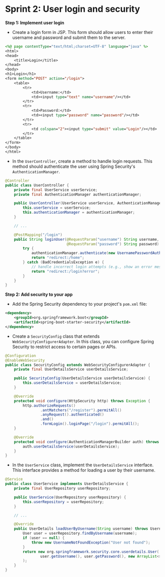 # Sprint 2: User login and security

**Step 1: Implement user login**
- Create a login form in JSP. This form should allow users to enter their username and password and submit them to the server.
```jsp
<%@ page contentType="text/html;charset=UTF-8" language="java" %>
<html>
<head>
    <title>Login</title>
</head>
<body>
<h1>Login</h1>
<form method="POST" action="/login">
    <table>
        <tr>
            <td>Username:</td>
            <td><input type="text" name="username"/></td>
        </tr>
        <tr>
            <td>Password:</td>
            <td><input type="password" name="password"/></td>
        </tr>
        <tr>
            <td colspan="2"><input type="submit" value="Login"/></td>
        </tr>
    </table>
</form>
</body>
</html>
```
- In the `UserController`, create a method to handle login requests. This method should authenticate the user using Spring Security's `AuthenticationManager`.
```java
@Controller
public class UserController {
    private final UserService userService;
    private final AuthenticationManager authenticationManager;

    public UserController(UserService userService, AuthenticationManager authenticationManager) {
        this.userService = userService;
        this.authenticationManager = authenticationManager;
    }

    // ...

    @PostMapping("/login")
    public String loginUser(@RequestParam("username") String username,
                            @RequestParam("password") String password) {
        try {
            authenticationManager.authenticate(new UsernamePasswordAuthenticationToken(username, password));
            return "redirect:/home";
        } catch (BadCredentialsException e) {
            // handle incorrect login attempts (e.g., show an error message)
            return "redirect:/login?error";
        }
    }
}
```

**Step 2: Add security to your app**
- Add the Spring Security dependency to your project's `pom.xml` file:
```xml
<dependency>
    <groupId>org.springframework.boot</groupId>
    <artifactId>spring-boot-starter-security</artifactId>
</dependency>
```
- Create a `SecurityConfig` class that extends `WebSecurityConfigurerAdapter`. In this class, you can configure Spring Security to restrict access to certain pages or APIs.
```java
@Configuration
@EnableWebSecurity
public class SecurityConfig extends WebSecurityConfigurerAdapter {
    private final UserDetailsService userDetailsService;

    public SecurityConfig(UserDetailsService userDetailsService) {
        this.userDetailsService = userDetailsService;
    }

    @Override
    protected void configure(HttpSecurity http) throws Exception {
        http.authorizeRequests()
                .antMatchers("/register").permitAll()
                .anyRequest().authenticated()
                .and()
                .formLogin().loginPage("/login").permitAll();
    }

    @Override
    protected void configure(AuthenticationManagerBuilder auth) throws Exception {
        auth.userDetailsService(userDetailsService);
    }
}
```
- In the `UserService` class, implement the `UserDetailsService` interface. This interface provides a method for loading a user by their username.
```java
@Service
public class UserService implements UserDetailsService {
    private final UserRepository userRepository;

    public UserService(UserRepository userRepository) {
        this.userRepository = userRepository;
    }

    // ...

    @Override
    public UserDetails loadUserByUsername(String username) throws UsernameNotFoundException {
        User user = userRepository.findByUsername(username);
        if (user == null) {
            throw new UsernameNotFoundException("User not found");
        }
        return new org.springframework.security.core.userdetails.User(
                user.getUsername(), user.getPassword(), new ArrayList<>()
        );
    }
}
```